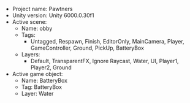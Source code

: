 <!-- UNITY CODE ASSIST INSTRUCTIONS START -->
- Project name: Pawtners
- Unity version: Unity 6000.0.30f1
- Active scene:
  - Name: obby
  - Tags:
    - Untagged, Respawn, Finish, EditorOnly, MainCamera, Player, GameController, Ground, PickUp, BatteryBox
  - Layers:
    - Default, TransparentFX, Ignore Raycast, Water, UI, Player1, Player2, Ground
- Active game object:
  - Name: BatteryBox
  - Tag: BatteryBox
  - Layer: Water
<!-- UNITY CODE ASSIST INSTRUCTIONS END -->